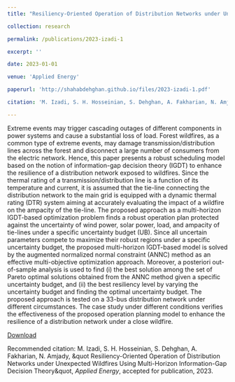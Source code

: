 ```yaml
---
title: "Resiliency-Oriented Operation of Distribution Networks under Unexpected Wildfires Using Multi-Horizon Information-Gap Decision Theory"

collection: research

permalink: /publications/2023-izadi-1

excerpt: ''

date: 2023-01-01

venue: 'Applied Energy'

paperurl: 'http://shahabdehghan.github.io/files/2023-izadi-1.pdf'

citation: 'M. Izadi, S. H. Hosseinian, S. Dehghan, A. Fakharian, N. Amjady, &quot Resiliency-Oriented Operation of Distribution Networks under Unexpected Wildfires Using Multi-Horizon Information-Gap Decision Theory&quot, <i>Applied Energy</i>, accepted for publication, 2023'

---
```


Extreme events may trigger cascading outages of different components in power systems and cause a substantial loss of load. Forest wildfires, as a common type of extreme events, may damage transmission/distribution lines across the forest and disconnect a large number of consumers from the electric network. Hence, this paper presents a robust scheduling model based on the notion of information-gap decision theory (IGDT) to enhance the resilience of a distribution network exposed to wildfires. Since the thermal rating of a transmission/distribution line is a function of its temperature and current, it is assumed that the tie-line connecting the distribution network to the main grid is equipped with a dynamic thermal rating (DTR) system aiming at accurately evaluating the impact of a wildfire on the ampacity of the tie-line. The proposed approach as a multi-horizon IGDT-based optimization problem finds a robust operation plan protected against the uncertainty of wind power, solar power, load, and ampacity of tie-lines under a specific uncertainty budget (UB). Since all uncertain parameters compete to maximize their robust regions under a specific uncertainty budget, the proposed multi-horizon IGDT-based model is solved by the augmented normalized normal constraint (ANNC) method as an effective multi-objective optimization approach. Moreover, a posteriori out-of-sample analysis is used to find (i) the best solution among the set of Pareto optimal solutions obtained from the ANNC method given a specific uncertainty budget, and (ii) the best resiliency level by varying the uncertainty budget and finding the optimal uncertainty budget. The proposed approach is tested on a 33-bus distribution network under different circumstances. The case study under different conditions verifies the effectiveness of the proposed operation planning model to enhance the resilience of a distribution network under a close wildfire.

[Download](http://shahabdehghan.github.io/files/2023-izadi-1.pdf)

Recommended citation: M. Izadi, S. H. Hosseinian, S. Dehghan, A. Fakharian, N. Amjady, &quot Resiliency-Oriented Operation of Distribution Networks under Unexpected Wildfires Using Multi-Horizon Information-Gap Decision Theory&quot, <i>Applied Energy</i>, accepted for publication, 2023. 
